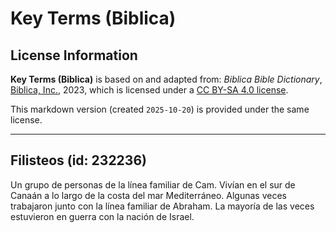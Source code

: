 # Key Terms (Biblica)

## License Information

**Key Terms (Biblica)** is based on and adapted from: _Biblica Bible Dictionary_, [Biblica, Inc.](https://www.biblica.com/), 2023, which is licensed under a [CC BY-SA 4.0 license](https://creativecommons.org/licenses/by-sa/4.0/legalcode.en).

This markdown version (created `2025-10-20`) is provided under the same license.



--------------------------------

## Filisteos (id: 232236)

Un grupo de personas de la línea familiar de Cam. Vivían en el sur de Canaán a lo largo de la costa del mar Mediterráneo. Algunas veces trabajaron junto con la línea familiar de Abraham. La mayoría de las veces estuvieron en guerra con la nación de Israel.


